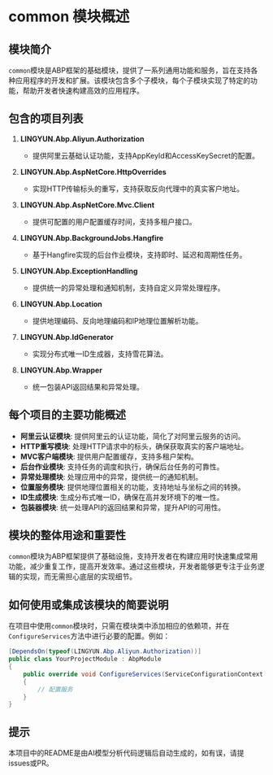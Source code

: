 # common 模块概述

## 模块简介
`common`模块是ABP框架的基础模块，提供了一系列通用功能和服务，旨在支持各种应用程序的开发和扩展。该模块包含多个子模块，每个子模块实现了特定的功能，帮助开发者快速构建高效的应用程序。

## 包含的项目列表
1. **LINGYUN.Abp.Aliyun.Authorization**
   - 提供阿里云基础认证功能，支持AppKeyId和AccessKeySecret的配置。

2. **LINGYUN.Abp.AspNetCore.HttpOverrides**
   - 实现HTTP传输标头的重写，支持获取反向代理中的真实客户地址。

3. **LINGYUN.Abp.AspNetCore.Mvc.Client**
   - 提供可配置的用户配置缓存时间，支持多租户接口。

4. **LINGYUN.Abp.BackgroundJobs.Hangfire**
   - 基于Hangfire实现的后台作业模块，支持即时、延迟和周期性任务。

5. **LINGYUN.Abp.ExceptionHandling**
   - 提供统一的异常处理和通知机制，支持自定义异常处理程序。

6. **LINGYUN.Abp.Location**
   - 提供地理编码、反向地理编码和IP地理位置解析功能。

7. **LINGYUN.Abp.IdGenerator**
   - 实现分布式唯一ID生成器，支持雪花算法。

8. **LINGYUN.Abp.Wrapper**
   - 统一包装API返回结果和异常处理。

## 每个项目的主要功能概述
- **阿里云认证模块**: 提供阿里云的认证功能，简化了对阿里云服务的访问。
- **HTTP重写模块**: 处理HTTP请求中的标头，确保获取真实的客户端地址。
- **MVC客户端模块**: 提供用户配置缓存，支持多租户架构。
- **后台作业模块**: 支持任务的调度和执行，确保后台任务的可靠性。
- **异常处理模块**: 处理应用中的异常，提供统一的通知机制。
- **位置服务模块**: 提供地理位置相关的功能，支持地址与坐标之间的转换。
- **ID生成模块**: 生成分布式唯一ID，确保在高并发环境下的唯一性。
- **包装器模块**: 统一处理API的返回结果和异常，提升API的可用性。

## 模块的整体用途和重要性
`common`模块为ABP框架提供了基础设施，支持开发者在构建应用时快速集成常用功能，减少重复工作，提高开发效率。通过这些模块，开发者能够更专注于业务逻辑的实现，而无需担心底层的实现细节。

## 如何使用或集成该模块的简要说明
在项目中使用`common`模块时，只需在模块类中添加相应的依赖项，并在`ConfigureServices`方法中进行必要的配置。例如：

```csharp
[DependsOn(typeof(LINGYUN.Abp.Aliyun.Authorization))]
public class YourProjectModule : AbpModule
{
    public override void ConfigureServices(ServiceConfigurationContext context)
    {
        // 配置服务
    }
}
```

## 提示
本项目中的README是由AI模型分析代码逻辑后自动生成的，如有误，请提issues或PR。
